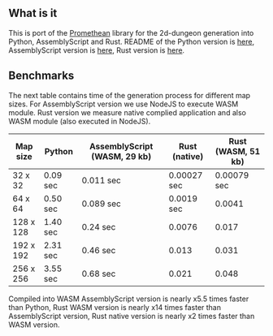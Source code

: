 ## What is it

This is port of the [Promethean](https://github.com/valantonini/Promethean) library for the 2d-dungeon generation into Python, AssemblyScript and Rust. README of the Python version is [here](https://github.com/Tugcga/Dungeons/tree/main/python), AssemblyScript version is [here](https://github.com/Tugcga/Dungeons/tree/main/assemblyscript/promethean), Rust version is [here](https://github.com/Tugcga/Dungeons/tree/main/rust/promethean).

## Benchmarks

The next table contains time of the generation process for different map sizes. For AssemblyScript version we use NodeJS to execute WASM module. Rust version we measure native complied application and also WASM module (also executed in NodeJS).

Map size | Python | AssemblyScript (WASM, 29 kb) | Rust (native) | Rust (WASM, 51 kb)
--- | --- | --- | -- | --
32 x 32 | 0.09 sec | 0.011 sec | 0.00027 sec | 0.00079 sec
64 x 64 | 0.50 sec | 0.089 sec | 0.0019 sec | 0.0041
128 x 128 | 1.40 sec | 0.24 sec | 0.0076 | 0.017
192 x 192 | 2.31 sec | 0.46 sec | 0.013 | 0.031
256 x 256 | 3.55 sec | 0.68 sec | 0.021 | 0.048

Compiled into WASM AssemblyScript version is nearly x5.5 times faster than Python, Rust WASM version is nearly x14 times faster than AssemblyScript version, Rust native version is nearly x2 times faster than WASM version.
